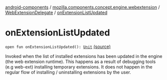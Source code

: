 [android-components](../../index.md) / [mozilla.components.concept.engine.webextension](../index.md) / [WebExtensionDelegate](index.md) / [onExtensionListUpdated](./on-extension-list-updated.md)

# onExtensionListUpdated

`open fun onExtensionListUpdated(): `[`Unit`](https://kotlinlang.org/api/latest/jvm/stdlib/kotlin/-unit/index.html) [(source)](https://github.com/mozilla-mobile/android-components/blob/master/components/concept/engine/src/main/java/mozilla/components/concept/engine/webextension/WebExtensionDelegate.kt#L135)

Invoked when the list of installed extensions has been updated in the engine
(the web extension runtime). This happens as a result of debugging tools (e.g
web-ext) installing temporary extensions. It does not happen in the regular flow
of installing / uninstalling extensions by the user.

